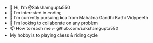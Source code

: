 - 👋 Hi, I’m @Sakshamgupta550
- 👀 I’m interested in coding
- 🌱  I’m currently pursuing bca from Mahatma Gandhi Kashi Vidypeeth
- 💞️  I’m looking to collaborate on any problem
- 📫 How to reach me :- github.com/sakshamgupta550
- My hobby is to playing chess & riding cycle
